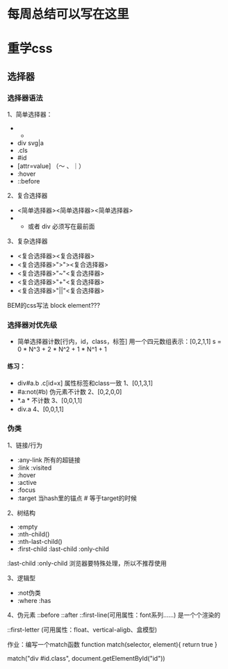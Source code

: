 # 每周总结可以写在这里

# 重学css
## 选择器
### 选择器语法
1、简单选择器：
- *
- div svg|a
- .cls
- #id
- [attr=value]   （～ 、｜）
- :hover
- ::before

2、复合选择器
-  <简单选择器><简单选择器><简单选择器>
-  * 或者 div 必须写在最前面

3、复杂选择器
- <复合选择器><sp><复合选择器>
- <复合选择器>">"><复合选择器>
- <复合选择器>"~"<复合选择器>
- <复合选择器>"+"<复合选择器>
- <复合选择器>"||"<复合选择器>

BEM的css写法 block element???

### 选择器对优先级
- 简单选择器计数[行内，id，class，标签]
用一个四元数组表示：[0,2,1,1]
s = 0 * N^3 + 2 * N^2 + 1 * N^1 + 1

#### 练习：
- div#a.b .c[id=x]    属性标签和class一致
1、[0,1,3,1]
- #a:not(#b)    伪元素不计数
2、[0,2,0,0]  
- *.a                * 不计数
3、[0,0,1,1]
- div.a
4、[0,0,1,1]

### 伪类
1、链接/行为
- :any-link 所有的超链接
- :link :visited
- :hover
- :active
- :focus
- :target  当hash里的锚点 # 等于target的时候

2、树结构
- :empty
- :nth-child()
- :nth-last-child()  
- :first-child :last-child :only-child

:last-child :only-child 浏览器要特殊处理，所以不推荐使用

3、逻辑型
- :not伪类
- :where :has

4、伪元素
::before
::after
::first-line(可用属性：font系列......)
是一个个渲染的

::first-letter  (可用属性：float、vertical-aligb、盒模型)



作业：编写一个match函数
function match(selector, element){
    return true
}

match("div #id.class", document.getElementById("id"))
